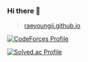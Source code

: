 ### Hi there 👋

> [raeyoungii.github.io](https://raeyoungii.github.io)

[![CodeForces Profile](https://cf.leed.at?id=hayyee)](https://codeforces.com/profile/hayyee)

[![Solved.ac Profile](http://mazassumnida.wtf/api/generate_badge?boj=skepo)](https://solved.ac/skepo)
